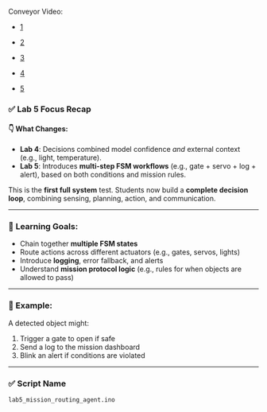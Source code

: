 Conveyor Video:

- [1](https://www.youtube.com/watch?v=9820lTkzw-g)


- [2]([https://www.youtube.com/watch?v=PjL9drjZAQU&t=1064s)


- [3](https://www.youtube.com/shorts/zj0d0nFFpAo)


- [4](https://www.youtube.com/watch?v=FHHurynAgCE&t=139s)


- [5](https://www.youtube.com/watch?v=o7VVmtX7SKs&t=5s)




### ✅ **Lab 5 Focus Recap**

#### 👇 What Changes:

* **Lab 4**: Decisions combined model confidence *and* external context (e.g., light, temperature).
* **Lab 5**: Introduces **multi-step FSM workflows** (e.g., gate + servo + log + alert), based on both conditions and mission rules.

This is the **first full system** test. Students now build a **complete decision loop**, combining sensing, planning, action, and communication.

---

### 🧠 **Learning Goals:**

* Chain together **multiple FSM states**
* Route actions across different actuators (e.g., gates, servos, lights)
* Introduce **logging**, error fallback, and alerts
* Understand **mission protocol logic** (e.g., rules for when objects are allowed to pass)

---

### 🚦 Example:

A detected object might:

1. Trigger a gate to open if safe
2. Send a log to the mission dashboard
3. Blink an alert if conditions are violated

---

### ✅ **Script Name**

`lab5_mission_routing_agent.ino`
